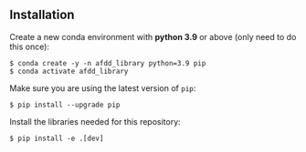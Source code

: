 ## Installation

Create a new conda environment with **python 3.9** or above (only need to do this once):
```
$ conda create -y -n afdd_library python=3.9 pip
$ conda activate afdd_library
```

Make sure you are using the latest version of `pip`:
```
$ pip install --upgrade pip
```

Install the libraries needed for this repository:
```
$ pip install -e .[dev]
```
